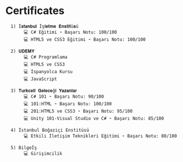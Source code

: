 # Certificates 
      1) İ𝐬𝐭𝐚𝐧𝐛𝐮𝐥 İş𝐥𝐞𝐭𝐦𝐞 𝐄𝐧𝐬𝐭𝐢𝐭ü𝐬ü
           💻 C# Eğitimi ➛ Başarı Notu: 100/100
           💻 HTML5 ve CSS3 Eğitimi ➛ Başarı Notu: 100/100
           
      2) 𝐔𝐃𝐄𝐌𝐘
           💻 C# Programlama
           💻 HTML5 ve CSS3
           💻 İspanyolca Kursu
           💻 JavaScript
           
      3) 𝐓𝐮𝐫𝐤𝐜𝐞𝐥𝐥 𝐆𝐞𝐥𝐞𝐜𝐞ğ𝐢 𝐘𝐚𝐳𝐚𝐧𝐥𝐚𝐫
           💻 C# 101 ➛ Başarı Notu: 90/100
           💻 101:HTML ➛ Başarı Notu: 100/100
           💻 201:HTML5 ve CSS3 ➛ Başarı Notu: 95/100
           💻 Unity 101-Visual Studio ve C# ➛ Başarı Notu: 85/100
      
      4) İstanbul Boğaziçi Enstitüsü
           💻 Etkili İletişim Teknikleri Eğitimi ➛ Başarı Notu: 80/100
           
      5) Bilgeİş
           💻 Girişimcilik

